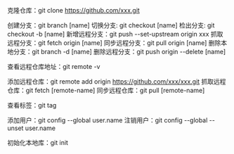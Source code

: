 克隆仓库：git clone https://github.com/xxx.git

创建分支：git branch [name]
切换分支:  git checkout [name]
检出分支:  git checkout -b [name]
新增远程分支：git push --set-upstream origin xxx
抓取远程分支：git fetch origin [name]
同步远程分支：git pull origin [name]
删除本地分支：git branch -d [name]
删除远程分支：git push origin --delete [name]

查看远程仓库地址：git remote -v

添加远程仓库：git remote add origin https://github.com/xxx/xxx.git
抓取远程仓库：git fetch [remote-name]
同步远程仓库：git pull [remote-name]

查看标签：git tag

添加用户：git config --global user.name
注销用户：git config --global --unset user.name

初始化本地库：git init

